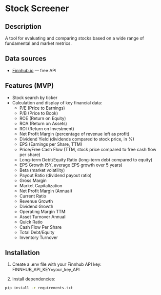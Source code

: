 # Stock Screener

## Description
A tool for evaluating and comparing stocks based on a wide range of fundamental and market metrics.

## Data sources
- [Finnhub.io](https://finnhub.io/) — free API

## Features (MVP)
- Stock search by ticker
- Calculation and display of key financial data:
	- P/E (Price to Earnings)
	- P/B (Price to Book)
	- ROE (Return on Equity)
	- ROA (Return on Assets)
	- ROI (Return on Investment)
	- Net Profit Margin (percentage of revenue left as profit)
	- Dividend Yield (dividends compared to stock price, in %)
	- EPS (Earnings per Share, TTM)
	- Price/Free Cash Flow (TTM, stock price compared to free cash flow per share)
	- Long-term Debt/Equity Ratio (long-term debt compared to equity)
	- EPS Growth (5Y,  average EPS growth over 5 years)
	- Beta (market volatility)
	- Payout Ratio (dividend payout ratio)
	- Gross Margin
	- Market Capitalization
	- Net Profit Margin (Annual)
	- Current Ratio
	- Revenue Growth
	- Dividend Growth
	- Operating Margin TTM
	- Asset Turnover Annual
	- Quick Ratio
	- Cash Flow Per Share
	- Total Debt/Equity
	- Inventory Turnover
	


## Installation
1. Create a .env file with your Finnhub API key:
    FINNHUB_API_KEY=your_key_API

2. Install dependencies:
```bash
pip install -r requirements.txt